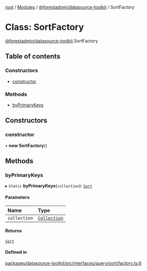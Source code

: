 [root](../README.md) / [Modules](../modules.md) / [@forestadmin/datasource-toolkit](../modules/forestadmin_datasource_toolkit.md) / SortFactory

# Class: SortFactory

[@forestadmin/datasource-toolkit](../modules/forestadmin_datasource_toolkit.md).SortFactory

## Table of contents

### Constructors

- [constructor](forestadmin_datasource_toolkit.SortFactory.md#constructor)

### Methods

- [byPrimaryKeys](forestadmin_datasource_toolkit.SortFactory.md#byprimarykeys)

## Constructors

### constructor

• **new SortFactory**()

## Methods

### byPrimaryKeys

▸ `Static` **byPrimaryKeys**(`collection`): [`Sort`](forestadmin_datasource_toolkit.Sort.md)

#### Parameters

| Name | Type |
| :------ | :------ |
| `collection` | [`Collection`](../interfaces/forestadmin_datasource_toolkit.Collection.md) |

#### Returns

[`Sort`](forestadmin_datasource_toolkit.Sort.md)

#### Defined in

[packages/datasource-toolkit/src/interfaces/query/sort/factory.ts:6](https://github.com/ForestAdmin/agent-nodejs/blob/0eb369e/packages/datasource-toolkit/src/interfaces/query/sort/factory.ts#L6)
